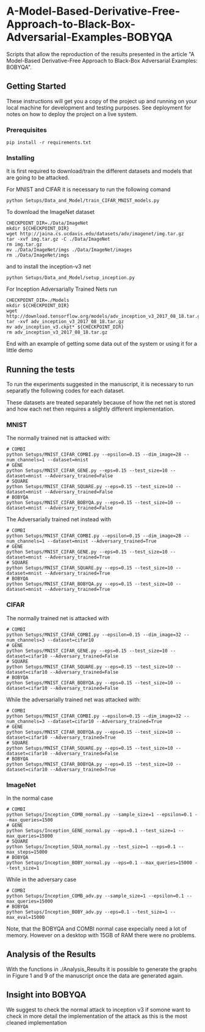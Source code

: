 # A-Model-Based-Derivative-Free-Approach-to-Black-Box-Adversarial-Examples-BOBYQA
Scripts that allow the reproduction of the results presented in the article "A Model-Based Derivative-Free Approach to Black-Box Adversarial Examples: BOBYQA".


## Getting Started

These instructions will get you a copy of the project up and running on your local machine for development and testing purposes. See deployment for notes on how to deploy the project on a live system.

### Prerequisites

```
pip install -r requirements.txt 
```

### Installing

It is first required to download/train the different datasets and models that are going to be attacked.

For MNIST and CIFAR it is necessary to run the following comand
```
python Setups/Data_and_Model/train_CIFAR_MNIST_models.py
```
To download the ImageNet dataset
```
CHECKPOINT_DIR=./Data/ImageNet
mkdir ${CHECKPOINT_DIR}
wget http://jaina.cs.ucdavis.edu/datasets/adv/imagenet/img.tar.gz
tar -xvf img.tar.gz -C ./Data/ImageNet
rm img.tar.gz
mv ./Data/ImageNet/imgs ./Data/ImageNet/images
rm ./Data/ImageNet/imgs

```
and to install the inception-v3 net 
```
python Setups/Data_and_Model/setup_inception.py
```


For Inception Adversarially Trained Nets run

```
CHECKPOINT_DIR=./Models
mkdir ${CHECKPOINT_DIR}
wget http://download.tensorflow.org/models/adv_inception_v3_2017_08_18.tar.gz
tar -xvf adv_inception_v3_2017_08_18.tar.gz
mv adv_inception_v3.ckpt* ${CHECKPOINT_DIR}
rm adv_inception_v3_2017_08_18.tar.gz
```


End with an example of getting some data out of the system or using it for a little demo

## Running the tests

To run the experiments suggested in the manuscript, it is necessary to run separatly the following codes for each dataset.

These datasets are treated separately because of how the net net is stored and how each net then requires a slightly different implementation.

### MNIST

The normally trained net is attacked with:

```
# COMBI 
python Setups/MNIST_CIFAR_COMBI.py --epsilon=0.15 --dim_image=28 --num_channels=1 --dataset=mnist
# GENE
python Setups/MNIST_CIFAR_GENE.py --eps=0.15 --test_size=10 --dataset=mnist --Adversary_trained=False
# SQUARE
python Setups/MNIST_CIFAR_SQUARE.py --eps=0.15 --test_size=10 --dataset=mnist --Adversary_trained=False
# BOBYQA
python Setups/MNIST_CIFAR_BOBYQA.py --eps=0.15 --test_size=10 --dataset=mnist --Adversary_trained=False
```

The Adversarially trained net instead with 
```
# COMBI
python Setups/MNIST_CIFAR_COMBI.py --epsilon=0.15 --dim_image=28 --num_channels=1 --dataset=mnist --Adversary_trained=True
# GENE
python Setups/MNIST_CIFAR_GENE.py --eps=0.15 --test_size=10 --dataset=mnist --Adversary_trained=True
# SQUARE
python Setups/MNIST_CIFAR_SQUARE.py --eps=0.15 --test_size=10 --dataset=mnist --Adversary_trained=True
# BOBYQA 
python Setups/MNIST_CIFAR_BOBYQA.py --eps=0.15 --test_size=10 --dataset=mnist --Adversary_trained=True
```

### CIFAR

The normally trained net is attacked with

```
# COMBI
python Setups/MNIST_CIFAR_COMBI.py --epsilon=0.15 --dim_image=32 --num_channels=3 --dataset=cifar10
# GENE
python Setups/MNIST_CIFAR_GENE.py --eps=0.15 --test_size=10 --dataset=cifar10 --Adversary_trained=False
# SQUARE
python Setups/MNIST_CIFAR_SQUARE.py --eps=0.15 --test_size=10 --dataset=cifar10 --Adversary_trained=False
# BOBYQA
python Setups/MNIST_CIFAR_BOBYQA.py --eps=0.15 --test_size=10 --dataset=cifar10 --Adversary_trained=False
```

While the adversarially trained net was attacked with:

```
# COMBI
python Setups/MNIST_CIFAR_COMBI.py --epsilon=0.15 --dim_image=32 --num_channels=3 --dataset=cifar10 --Adversary_trained=True
# GENE
python Setups/MNIST_CIFAR_BOBYQA.py --eps=0.15 --test_size=10 --dataset=cifar10 --Adversary_trained=True
# SQUARE
python Setups/MNIST_CIFAR_SQUARE.py --eps=0.15 --test_size=10 --dataset=cifar10 --Adversary_trained=False
# BOBYQA
python Setups/MNIST_CIFAR_BOBYQA.py --eps=0.15 --test_size=10 --dataset=cifar10 --Adversary_trained=True
```

### ImageNet

In the normal case   

```
# COMBI
python Setups/Inception_COMB_normal.py --sample_size=1 --epsilon=0.1 --max_queries=1500
# GENE
python Setups/Inception_GENE_normal.py --eps=0.1 --test_size=1 --max_queries=15000
# SQUARE
python Setups/Inception_SQUA_normal.py --test_size=1 --eps=0.1 --max_steps=15000
# BOBYQA
python Setups/Inception_BOBY_normal.py --eps=0.1 --max_queries=15000 --test_size=1
```

While in the adversary case

```
# COMBI
python Setups/Inception_COMB_adv.py --sample_size=1 --epsilon=0.1 --max_queries=15000
# BOBYQA
python Setups/Inception_BOBY_adv.py --eps=0.1 --test_size=1 --max_eval=15000
```

Note, that the BOBYQA and COMBI normal case expecially need a lot of memory. However on a desktop with 15GB of RAM there were no problems.

## Analysis of the Results

With the functions in ./Analysis_Results it is possible to generate the graphs in Figure 1 and 9 of the manuscript once the data are generated again.

## Insight into BOBYQA

We suggest to check the normal attack to inception v3 if somone want to check in more detail the implementation of the attack as this is the most cleaned implementation
